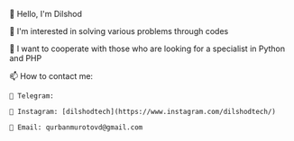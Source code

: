 👋 Hello, I'm Dilshod

👀 I'm interested in solving various problems through codes

💞️ I want to cooperate with those who are looking for a specialist in Python and PHP

📫 How to contact me:

    📱 Telegram: 

    📸 Instagram: [dilshodtech](https://www.instagram.com/dilshodtech/)

    📧 Email: qurbanmurotovd@gmail.com

<!---
dilshodd1103/dilshodd1103 is a ✨ special ✨ repository because its `README.md` (this file) appears on your GitHub profile.
You can click the Preview link to take a look at your changes.
--->
